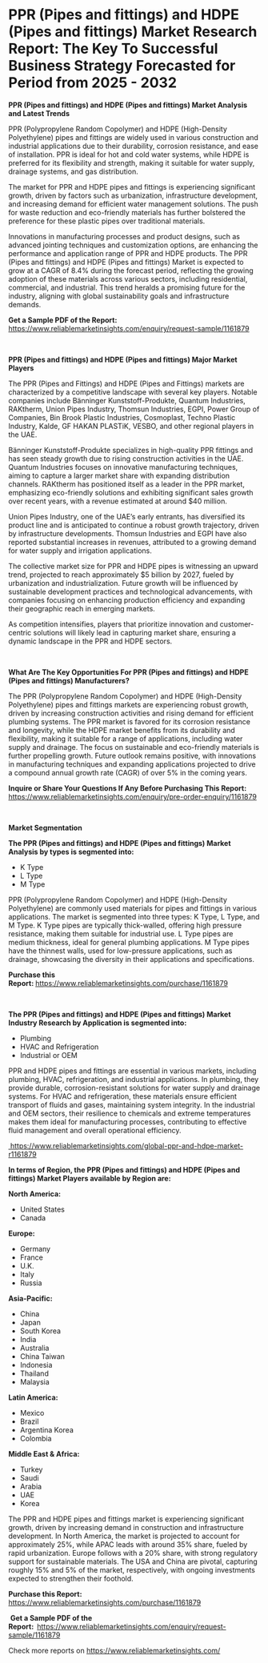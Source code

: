 <p><h1>PPR (Pipes and fittings) and HDPE (Pipes and fittings) Market Research Report: The Key To Successful Business Strategy Forecasted for Period from 2025 - 2032</h1></p><p><strong>PPR (Pipes and fittings) and HDPE (Pipes and fittings) Market Analysis and Latest Trends</strong></p>
<p><p>PPR (Polypropylene Random Copolymer) and HDPE (High-Density Polyethylene) pipes and fittings are widely used in various construction and industrial applications due to their durability, corrosion resistance, and ease of installation. PPR is ideal for hot and cold water systems, while HDPE is preferred for its flexibility and strength, making it suitable for water supply, drainage systems, and gas distribution.</p><p>The market for PPR and HDPE pipes and fittings is experiencing significant growth, driven by factors such as urbanization, infrastructure development, and increasing demand for efficient water management solutions. The push for waste reduction and eco-friendly materials has further bolstered the preference for these plastic pipes over traditional materials. </p><p>Innovations in manufacturing processes and product designs, such as advanced jointing techniques and customization options, are enhancing the performance and application range of PPR and HDPE products. The PPR (Pipes and fittings) and HDPE (Pipes and fittings) Market is expected to grow at a CAGR of 8.4% during the forecast period, reflecting the growing adoption of these materials across various sectors, including residential, commercial, and industrial. This trend heralds a promising future for the industry, aligning with global sustainability goals and infrastructure demands.</p></p>
<p><strong>Get a Sample PDF of the Report:&nbsp;</strong> <a href="https://www.reliablemarketinsights.com/enquiry/request-sample/1161879?utm_campaign=2004&utm_medium=2&utm_source=Github&utm_content=ia&utm_term=02022025&utm_id=ppr-pipes-and-fittings-and-hdpe-pipes-and-fittings">https://www.reliablemarketinsights.com/enquiry/request-sample/1161879</a></p>
<p>&nbsp;</p>
<p><strong>PPR (Pipes and fittings) and HDPE (Pipes and fittings) Major Market Players</strong></p>
<p><p>The PPR (Pipes and Fittings) and HDPE (Pipes and Fittings) markets are characterized by a competitive landscape with several key players. Notable companies include Bänninger Kunststoff-Produkte, Quantum Industries, RAKtherm, Union Pipes Industry, Thomsun Industries, EGPI, Power Group of Companies, Bin Brook Plastic Industries, Cosmoplast, Techno Plastic Industry, Kalde, GF HAKAN PLASTiK, VESBO, and other regional players in the UAE.</p><p>Bänninger Kunststoff-Produkte specializes in high-quality PPR fittings and has seen steady growth due to rising construction activities in the UAE. Quantum Industries focuses on innovative manufacturing techniques, aiming to capture a larger market share with expanding distribution channels. RAKtherm has positioned itself as a leader in the PPR market, emphasizing eco-friendly solutions and exhibiting significant sales growth over recent years, with a revenue estimated at around $40 million.</p><p>Union Pipes Industry, one of the UAE’s early entrants, has diversified its product line and is anticipated to continue a robust growth trajectory, driven by infrastructure developments. Thomsun Industries and EGPI have also reported substantial increases in revenues, attributed to a growing demand for water supply and irrigation applications.</p><p>The collective market size for PPR and HDPE pipes is witnessing an upward trend, projected to reach approximately $5 billion by 2027, fueled by urbanization and industrialization. Future growth will be influenced by sustainable development practices and technological advancements, with companies focusing on enhancing production efficiency and expanding their geographic reach in emerging markets.</p><p>As competition intensifies, players that prioritize innovation and customer-centric solutions will likely lead in capturing market share, ensuring a dynamic landscape in the PPR and HDPE sectors.</p></p>
<p>&nbsp;</p>
<p><strong>What Are The Key Opportunities For PPR (Pipes and fittings) and HDPE (Pipes and fittings) Manufacturers?</strong></p>
<p><p>The PPR (Polypropylene Random Copolymer) and HDPE (High-Density Polyethylene) pipes and fittings markets are experiencing robust growth, driven by increasing construction activities and rising demand for efficient plumbing systems. The PPR market is favored for its corrosion resistance and longevity, while the HDPE market benefits from its durability and flexibility, making it suitable for a range of applications, including water supply and drainage. The focus on sustainable and eco-friendly materials is further propelling growth. Future outlook remains positive, with innovations in manufacturing techniques and expanding applications projected to drive a compound annual growth rate (CAGR) of over 5% in the coming years.</p></p>
<p><strong>Inquire or Share Your Questions If Any Before Purchasing This Report:</strong> <a href="https://www.reliablemarketinsights.com/enquiry/pre-order-enquiry/1161879?utm_campaign=2004&utm_medium=2&utm_source=Github&utm_content=ia&utm_term=02022025&utm_id=ppr-pipes-and-fittings-and-hdpe-pipes-and-fittings">https://www.reliablemarketinsights.com/enquiry/pre-order-enquiry/1161879</a></p>
<p>&nbsp;</p>
<p><strong>Market Segmentation</strong></p>
<p><strong>The PPR (Pipes and fittings) and HDPE (Pipes and fittings) Market Analysis by types is segmented into:</strong></p>
<p><ul><li>K Type</li><li>L Type</li><li>M Type</li></ul></p>
<p><p>PPR (Polypropylene Random Copolymer) and HDPE (High-Density Polyethylene) are commonly used materials for pipes and fittings in various applications. The market is segmented into three types: K Type, L Type, and M Type. K Type pipes are typically thick-walled, offering high pressure resistance, making them suitable for industrial use. L Type pipes are medium thickness, ideal for general plumbing applications. M Type pipes have the thinnest walls, used for low-pressure applications, such as drainage, showcasing the diversity in their applications and specifications.</p></p>
<p><strong>Purchase this Report:&nbsp;</strong><a href="https://www.reliablemarketinsights.com/purchase/1161879?utm_campaign=2004&utm_medium=2&utm_source=Github&utm_content=ia&utm_term=02022025&utm_id=ppr-pipes-and-fittings-and-hdpe-pipes-and-fittings">https://www.reliablemarketinsights.com/purchase/1161879</a></p>
<p>&nbsp;</p>
<p><strong>The PPR (Pipes and fittings) and HDPE (Pipes and fittings) Market Industry Research by Application is segmented into:</strong></p>
<p><ul><li>Plumbing</li><li>HVAC and Refrigeration</li><li>Industrial or OEM</li></ul></p>
<p><p>PPR and HDPE pipes and fittings are essential in various markets, including plumbing, HVAC, refrigeration, and industrial applications. In plumbing, they provide durable, corrosion-resistant solutions for water supply and drainage systems. For HVAC and refrigeration, these materials ensure efficient transport of fluids and gases, maintaining system integrity. In the industrial and OEM sectors, their resilience to chemicals and extreme temperatures makes them ideal for manufacturing processes, contributing to effective fluid management and overall operational efficiency.</p></p>
<p><a href="https://www.reliablemarketinsights.com/global-ppr-and-hdpe-market-r1161879?utm_campaign=2004&utm_medium=2&utm_source=Github&utm_content=ia&utm_term=02022025&utm_id=ppr-pipes-and-fittings-and-hdpe-pipes-and-fittings">&nbsp;https://www.reliablemarketinsights.com/global-ppr-and-hdpe-market-r1161879</a></p>
<p><strong>In terms of Region, the PPR (Pipes and fittings) and HDPE (Pipes and fittings) Market Players available by Region are:</strong></p>
<p>
    <p> <strong> North America: </strong>
        <ul>
            <li>United States</li>
            <li>Canada</li>
        </ul>
        </p> 
    <p> <strong> Europe: </strong>
        <ul>
            <li>Germany</li>
            <li>France</li>
            <li>U.K.</li>
            <li>Italy</li>
            <li>Russia</li>
        </ul>
        </p> 
    <p> <strong> Asia-Pacific: </strong>
        <ul>
            <li>China</li>
            <li>Japan</li>
            <li>South Korea</li>
            <li>India</li>
            <li>Australia</li>
            <li>China Taiwan</li>
            <li>Indonesia</li>
            <li>Thailand</li>
            <li>Malaysia</li>
        </ul>
        </p> 
    <p> <strong> Latin America: </strong>
        <ul>
            <li>Mexico</li>
            <li>Brazil</li>
            <li>Argentina Korea</li>
            <li>Colombia</li>
        </ul>
        </p> 
    <p> <strong> Middle East & Africa: </strong>
        <ul>
            <li>Turkey</li>
            <li>Saudi</li>
            <li>Arabia</li>
            <li>UAE</li>
            <li>Korea</li>
        </ul>
    </p>
    </p>
<p><p>The PPR and HDPE pipes and fittings market is experiencing significant growth, driven by increasing demand in construction and infrastructure development. In North America, the market is projected to account for approximately 25%, while APAC leads with around 35% share, fueled by rapid urbanization. Europe follows with a 20% share, with strong regulatory support for sustainable materials. The USA and China are pivotal, capturing roughly 15% and 5% of the market, respectively, with ongoing investments expected to strengthen their foothold.</p></p>
<p><strong>Purchase this Report: </strong><a href="https://www.reliablemarketinsights.com/purchase/1161879?utm_campaign=2004&utm_medium=2&utm_source=Github&utm_content=ia&utm_term=02022025&utm_id=ppr-pipes-and-fittings-and-hdpe-pipes-and-fittings">https://www.reliablemarketinsights.com/purchase/1161879</a></p>
<p>&nbsp;<strong>Get a Sample PDF of the Report:&nbsp;&nbsp;</strong><a href="https://www.reliablemarketinsights.com/enquiry/request-sample/1161879?utm_campaign=2004&utm_medium=2&utm_source=Github&utm_content=ia&utm_term=02022025&utm_id=ppr-pipes-and-fittings-and-hdpe-pipes-and-fittings">https://www.reliablemarketinsights.com/enquiry/request-sample/1161879</a></p>
<p><strong></strong></p>
<p>Check more reports on <a href="https://www.reliablemarketinsights.com/?utm_campaign=2004&utm_medium=2&utm_source=Github&utm_content=ia&utm_term=02022025&utm_id=ppr-pipes-and-fittings-and-hdpe-pipes-and-fittings">https://www.reliablemarketinsights.com/</a></p>